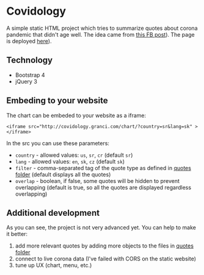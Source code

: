 # Covidology

A simple static HTML project which tries to summarize quotes about corona pandemic that didn't age well. The idea came from [this FB post](https://www.facebook.com/utheraptor/photos/a.238176063377369/914537269074575)). The page is deployed [here](http://covidology.granci.com/)).

## Technology
 * Bootstrap 4
 * jQuery 3

## Embeding to your website
The chart can be embeded to your website as a iframe:

`<iframe src="http://covidology.granci.com/chart/?country=sr&lang=sk" ></iframe>`

In the src you can use these parameters:
 * `country` - allowed values: `us`, `sr`, `cr` (default `sr`)
 * `lang` - allowed values: `en`, `sk`, `cz` (default `sk`)
 * `filter` - comma-separated tag of the quote type as defined in [quotes folder](https://github.com/granci/proroci-korony/tree/main/chart/quotes) (default displays all the quotes)
 * `overlap` - boolean, if false, some quotes will be hidden to prevent overlapping (default is true, so all the quotes are displayed regardless overlapping)

## Additional development
As you can see, the project is not very advanced yet. You can help to make it better:
1. add more relevant quotes by adding more objects to the files in [quotes folder](https://github.com/granci/proroci-korony/tree/main/chart/quotes)
2. connect to live corona data (I've failed with CORS on the static website)
3. tune up UX (chart, menu, etc.)
